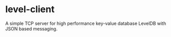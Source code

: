 # level-client
A simple TCP server for high performance key-value database LevelDB with JSON based messaging.
